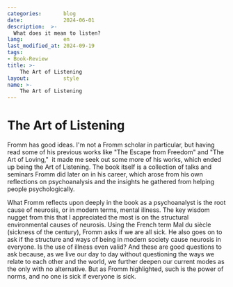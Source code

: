 ```yaml
---
categories:       blog
date:             2024-06-01
description:  >-
  What does it mean to listen?
lang:             en
last_modified_at: 2024-09-19
tags:
- Book-Review
title: >-
    The Art of Listening
layout:           style
name: >-
    The Art of Listening
---
```



# The Art of Listening

Fromm has good ideas. I'm not a Fromm scholar in particular, but having read some of his previous works like "The Escape from Freedom" and "The Art of Loving,"  it made me seek out some more of his works, which ended up being the Art of Listening. The book itself is a collection of talks and seminars Fromm did later on in his career, which arose from his own reflections on psychoanalysis and the insights he gathered from helping people psychologically.

What Fromm reflects upon deeply in the book as a psychoanalyst is the root cause of neurosis, or in modern terms, mental illness. The key wisdom nugget from this that I appreciated the most is on the structural environmental causes of neurosis. Using the French term Mal du siècle (sickness of the century), Fromm asks if we are all sick. He also goes on to ask if the structure and ways of being in modern society cause neurosis in everyone. Is the use of illness even valid? And these are good questions to ask because, as we live our day to day without questioning the ways we relate to each other and the world, we further deepen our current modes as the only with no alternative. But as Fromm highlighted, such is the power of norms, and no one is sick if everyone is sick. 
